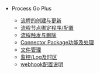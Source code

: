 ﻿<!-- markdownlint-disable first-line-h1 -->

* Process Go Plus

  * [流程的创建与更新](/zh-cn/流程的创建与更新.md)
  * [流程节点绑定程序/配置](/zh-cn/explain)
  * [流程触发与删除](/zh-cn/explain)
  * [Connector Package功能及处理](/zh-cn/explain)
  * [文件管理](/zh-cn/explain)
  * [监控/Log及时区](/zh-cn/explain)
  * [webhook配置说明](/zh-cn/explain)
